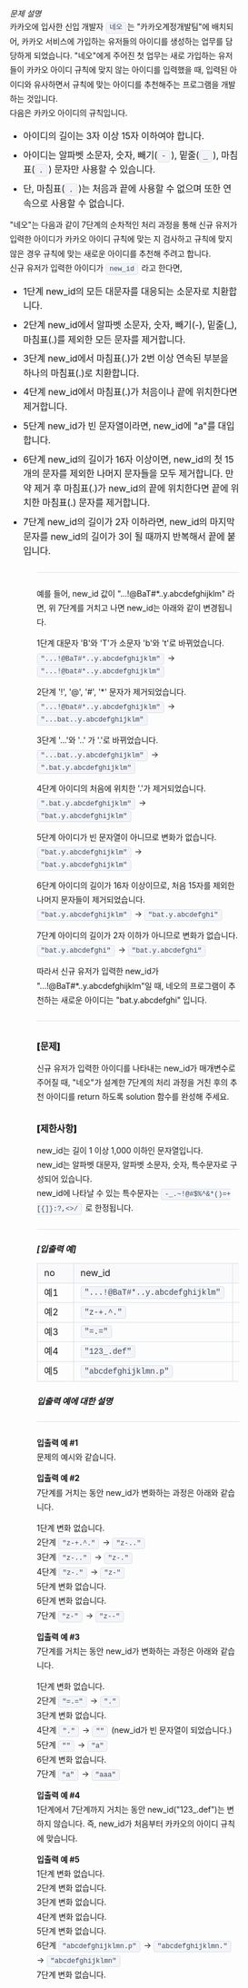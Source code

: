 <style>
/*! CSS Used from: https://programmers.co.kr/assets/library-f8878914ed4fa5ddf97dbe3c2f0337fb00e3892d5c3e3beedb427ded124f4043.css ; media=all */
@media all{
*,*::before,*::after{box-sizing:border-box;}
hr{box-sizing:content-box;height:0;overflow:visible;}
h4,h5,h6{margin-top:0;margin-bottom:0.5rem;}
p{margin-top:0;margin-bottom:1rem;}
ul{margin-top:0;margin-bottom:1rem;}
strong{font-weight:bolder;}
pre,code{font-family:SFMono-Regular, Menlo, Monaco, Consolas, "Liberation Mono", "Courier New", monospace;font-size:1em;}
pre{margin-top:0;margin-bottom:1rem;overflow:auto;-ms-overflow-style:scrollbar;}
table{border-collapse:collapse;}
th{text-align:inherit;text-align:-webkit-match-parent;}
h4,h5,h6{margin-bottom:0.5rem;font-weight:500;line-height:1.2;}
h4{font-size:1.5rem;}
h5{font-size:1.25rem;}
h6{font-size:1rem;}
hr{margin-top:1rem;margin-bottom:1rem;border:0;border-top:1px solid rgba(0,0,0,0.1);}
code{font-size:87.5%;color:#e83e8c;word-wrap:break-word;}
pre{display:block;font-size:87.5%;color:#212529;}
pre code{font-size:inherit;color:inherit;word-break:normal;}
.table{width:100%;margin-bottom:1rem;color:#212529;}
.table th,.table td{padding:0.75rem;vertical-align:top;border-top:1px solid #dee2e6;}
.table thead th{vertical-align:bottom;border-bottom:2px solid #dee2e6;}
@media print{
*,*::before,*::after{text-shadow:none!important;box-shadow:none!important;}
pre{white-space:pre-wrap!important;}
pre{border:1px solid #adb5bd;page-break-inside:avoid;}
thead{display:table-header-group;}
tr{page-break-inside:avoid;}
p{orphans:3;widows:3;}
.table{border-collapse:collapse!important;}
.table td,.table th{background-color:#fff!important;}
}
hr{border:0;border-top:1px solid #D7E2EB;margin-top:16px;margin-bottom:16px;}
h4,h5,h6{font-family:"Inter", 'NotoSansKR', "Helvetica Neue", Helvetica, Arial, "맑은 고딕", malgun gothic, "돋움", Dotum, sans-serif, "Apple Color Emoji", "Noto Color Emoji";margin-top:0;margin-bottom:0;color:inherit;}
h4{-webkit-font-smoothing:antialiased;font-weight:700;}
h5,h6{font-weight:400;}
@media screen and (-ms-high-contrast: active), (-ms-high-contrast: none){
h5,h6{font-family:"roboto", "Helvetica Neue", Helvetica, Arial, "맑은 고딕", malgun gothic, "돋움", Dotum, sans-serif;}
}
h4{font-size:20px;letter-spacing:-0.009em;line-height:1.6;}
@media (max-width: 767px){
h4{font-size:18px;}
}
li,h5{font-size:16px;letter-spacing:-0.009em;line-height:1.6;}
@media (max-width: 767px){
li,h5{font-size:15px;}
}
h6{font-size:14px;line-height:1.5;}
@media (max-width: 767px){
h6{font-size:13px;}
}
p{font-family:"Inter", 'NotoSansKR', "Helvetica Neue", Helvetica, Arial, "맑은 고딕", malgun gothic, "돋움", Dotum, sans-serif, "Apple Color Emoji", "Noto Color Emoji";margin-bottom:8px;font-weight:400;letter-spacing:-0.1px;line-height:1.6;}
@media screen and (-ms-high-contrast: active), (-ms-high-contrast: none){
p{font-family:"roboto", "Helvetica Neue", Helvetica, Arial, "맑은 고딕", malgun gothic, "돋움", Dotum, sans-serif;}
}
code,pre{font-family:Hack, Menlo, Monaco, Consolas, "Courier New", monospace, "맑은 고딕", malgun gothic, "돋움", Dotum, Sans-Serif;}
code{padding:2px 6px;border:1px solid #D7E2EB;margin:0 2px 0 0;background-color:#F4F4F8;border-radius:0.25rem;color:#37485D;}
pre{padding:0.75rem 1rem;border:1px solid #D7E2EB;margin:0;background-color:#F4F4F8;border-radius:0.25rem;color:#263747;word-break:break-all;word-wrap:break-word;}
pre code{padding:0;border:none;margin:0;background-color:transparent;border-radius:0;}
.table{border:none;margin:0;color:inherit;}
.table th{-webkit-font-smoothing:antialiased;font-weight:700;}
.table th,.table td{padding:0.25rem 0.5rem;border-top:1px solid #D7E2EB;vertical-align:middle;}
.table thead tr th{border-bottom:0;}
.table tbody tr:last-child td{border-bottom:none;}
}
/*! CSS Used from: https://programmers.co.kr/assets/application-69bf3944e455744fe44f6e062378e13c4f7a253bf2308dc96763eb6553db310d.css ; media=all */
@media all{
.learn-lessons-show ::-webkit-scrollbar,.lesson-content ::-webkit-scrollbar{width:0.5rem;}
.learn-lessons-show ::-webkit-scrollbar *,.lesson-content ::-webkit-scrollbar *{background:transparent;}
.learn-lessons-show ::-webkit-scrollbar-thumb,.lesson-content ::-webkit-scrollbar-thumb{background:#37485D!important;}
.learn-lessons-show .challenge-content .guide-section .guide-section-title,.lesson-content .challenge-content .guide-section .guide-section-title{-webkit-font-smoothing:antialiased;font-weight:700;margin-bottom:1rem;color:white;-webkit-font-smoothing:antialiased;}
.learn-lessons-show .challenge-content .guide-section .markdown,.lesson-content .challenge-content .guide-section .markdown{color:#B2C0CC;}
.learn-lessons-show .challenge-content .guide-section .markdown h4,.learn-lessons-show .challenge-content .guide-section .markdown h5,.learn-lessons-show .challenge-content .guide-section .markdown th,.lesson-content .challenge-content .guide-section .markdown h4,.lesson-content .challenge-content .guide-section .markdown h5,.lesson-content .challenge-content .guide-section .markdown th{color:white;}
.learn-lessons-show .challenge-content .guide-section .markdown table th,.learn-lessons-show .challenge-content .guide-section .markdown table td,.lesson-content .challenge-content .guide-section .markdown table th,.lesson-content .challenge-content .guide-section .markdown table td{border-color:#172334;background-color:#202B3D;}
.learn-lessons-show .challenge-content .guide-section .markdown pre,.lesson-content .challenge-content .guide-section .markdown pre{border-color:#172334;background-color:#202B3D;color:#B2C0CC;}
.learn-lessons-show .challenge-content .guide-section .markdown code,.lesson-content .challenge-content .guide-section .markdown code{border-color:#172334;background-color:#202B3D;color:#CDD7E0;}
.learn-lessons-show .challenge-content .guide-section .markdown hr,.lesson-content .challenge-content .guide-section .markdown hr{border-color:#172334;}
.markdown.solarized-dark .highlight pre{background-color:#202B3D;color:#93a1a1;}
.markdown{background-color:transparent;word-break:normal;word-wrap:break-word;}
.markdown p:first-child,.markdown pre:first-child{margin-top:0;}
.markdown h4,.markdown h5,.markdown p,.markdown .highlight,.markdown pre,.markdown table,.markdown ul{margin:0;}
.markdown p+ul{margin-top:1rem;}
.markdown strong{-webkit-font-smoothing:antialiased;}
.markdown h4{font-size:16px;letter-spacing:-0.009em;line-height:1.6;font-weight:700;}
@media (max-width: 767px){
.markdown h4{font-size:15px;}
}
.markdown h5{font-size:15px;line-height:1.5;}
@media (max-width: 767px){
.markdown h5{font-size:14px;}
}
.markdown h4{margin-top:2rem;}
.markdown h5{margin-top:1.5rem;}
.markdown p{line-height:1.8;word-wrap:break-word;}
.markdown li{line-height:1.6;}
.markdown li+li{margin-top:0.5rem;}
.markdown p,.markdown pre,.markdown table,.markdown ul,.markdown .highlight{margin-top:0.75rem;}
.markdown hr{border-top:0.0625rem solid #D7E2EB;margin:1.5rem 0;}
@media (max-width: 35.9375rem){
.markdown hr{margin:2.5rem 0;}
}
.markdown table{display:block;min-height:0.01%;border-bottom-right-radius:0.1875rem;border-top-right-radius:0.1875rem;-webkit-overflow-scrolling:touch;-moz-overflow-style:scrollbar;-ms-overflow-style:scrollbar;overflow-style:scrollbar;overflow-x:auto;font-family:"Inter", 'NotoSansKR', "Helvetica Neue", Helvetica, Arial, "맑은 고딕", malgun gothic, "돋움", Dotum, sans-serif, "Apple Color Emoji", "Noto Color Emoji";}
.markdown table th{border:1px solid #D7E2EB;background-color:rgba(50,50,144,0.02);}
.markdown table th,.markdown table td{font-size:16px;letter-spacing:-0.009em;line-height:1.6;min-width:4rem;padding:0.25rem 0.75rem;border:1px solid #D7E2EB;color:unset;font-weight:unset;vertical-align:middle;}
@media (max-width: 767px){
.markdown table th,.markdown table td{font-size:15px;}
}
.markdown table tbody tr:last-child td{border-bottom:1px solid #D7E2EB;}
.markdown pre{font-size:14px;line-height:1.5;padding:1.25rem 1.5rem;border:none;background-color:#E9ECF3;color:#263747;}
@media (max-width: 767px){
.markdown pre{font-size:13px;}
}
.markdown pre code{border:none;color:#263747;}
.markdown .highlight{background-color:transparent;}
}
/*! CSS Used fontfaces */
@font-face{font-family:"Inter";src:url(https://programmers.co.kr/assets/Inter/Inter-Thin-5a94b983f9fd519a36f44b84214c9ad8b468fcb52b92ca06ce728d27c2dba8a0.woff2) format("woff2"),url(https://programmers.co.kr/assets/Inter/Inter-Thin-e9da5a64a6a8eb87a2c6d475327f072b5ca25731df07119f576c10c50aa9554d.woff) format("woff");font-style:normal;font-weight:100;}
@font-face{font-family:"Inter";src:url(https://programmers.co.kr/assets/Inter/Inter-ThinItalic-1c4c94c1e5799e652e21c2b966ba55313674f57eaf60b6c21543c7fe4d467389.woff2) format("woff2"),url(https://programmers.co.kr/assets/Inter/Inter-ThinItalic-5e5bd616eab17d2ecddf5e8f3a40bd1e37cdfb79f6435a441c82eaedd1be4a16.woff) format("woff");font-style:italic;font-weight:100;}
@font-face{font-family:"Inter";src:url(https://programmers.co.kr/assets/Inter/Inter-ExtraLight-9a029514ed3f05b666311db4cbfe8d439e23e607b775d23d855d93c9216ec1e5.woff2) format("woff2"),url(https://programmers.co.kr/assets/Inter/Inter-ExtraLight-07f5b5f734793f48613d8da246f4db2b564bfa7149f62526326be9cb8bb94841.woff) format("woff");font-style:normal;font-weight:200;}
@font-face{font-family:"Inter";src:url(https://programmers.co.kr/assets/Inter/Inter-ExtraLightItalic-765c7a04d561aae76c8dba4449ab5cd34136afda5749d06db3279779ad3f4059.woff2) format("woff2"),url(https://programmers.co.kr/assets/Inter/Inter-ExtraLightItalic-6f83fde32bb3b91a8607ec4b9a98770a42009511a53747f37e4d51d9d92cbe6e.woff) format("woff");font-style:italic;font-weight:200;}
@font-face{font-family:"Inter";src:url(https://programmers.co.kr/assets/Inter/Inter-Light-1eebd630004644cb30b944cc4ea92e6ffdb932f5c129a03812c5d72696d43a52.woff2) format("woff2"),url(https://programmers.co.kr/assets/Inter/Inter-Light-cb671d0dbc9a61ec80bfc91d5879e8635a09b7f309f5ee57810d4c6b7a26ee0c.woff) format("woff");font-style:normal;font-weight:300;}
@font-face{font-family:"Inter";src:url(https://programmers.co.kr/assets/Inter/Inter-LightItalic-4c900762df11a1acdff84d33bcb87e7f098b1d933371b2fdc99425e2b85880cd.woff2) format("woff2"),url(https://programmers.co.kr/assets/Inter/Inter-LightItalic-120f8a5de33cce2d93680efb24df069e44ba6047fc600fffad74ac07a3d368a0.woff) format("woff");font-style:italic;font-weight:300;}
@font-face{font-family:"Inter";src:url(https://programmers.co.kr/assets/Inter/Inter-Regular-3787e2f283651744e0b93d1fefb5936c7af26db8014c0def6651d050c56dd47e.woff2) format("woff2"),url(https://programmers.co.kr/assets/Inter/Inter-Regular-3710e2ce073ec0eb39274decc63768b52091a27e35f5c28d6abb7a5fcef0b7fc.woff) format("woff");font-style:normal;font-weight:400;}
@font-face{font-family:"Inter";src:url(https://programmers.co.kr/assets/Inter/Inter-Italic-33f27c7731513756192c4608d743e9af6697383a1c1ab9a7c3a55d327397412f.woff2) format("woff2"),url(https://programmers.co.kr/assets/Inter/Inter-Italic-ff7cc334aef6e4a491d8c58dac87d537957ef7628e69d410119804a2ad86cc5c.woff) format("woff");font-style:italic;font-weight:400;}
@font-face{font-family:"Inter";src:url(https://programmers.co.kr/assets/Inter/Inter-Medium-cae7b340613b2a060e0e200528f7e962baa13a44d868036cb2ea02fd7034e6d6.woff2) format("woff2"),url(https://programmers.co.kr/assets/Inter/Inter-Medium-68d52e74e8171ddb2c94ca60a2596dc8a46407320449881fd09369dbc317624c.woff) format("woff");font-style:normal;font-weight:500;}
@font-face{font-family:"Inter";src:url(https://programmers.co.kr/assets/Inter/Inter-MediumItalic-e62e1ce9fc184b16717ddd91978ab7f4df1e834dfacad445924879f8da8f5abc.woff2) format("woff2"),url(https://programmers.co.kr/assets/Inter/Inter-MediumItalic-47d7b2a0439690e01cc6c4a2c2774c606149c064fc82bc2fa955b83cf25a6d07.woff) format("woff");font-style:italic;font-weight:500;}
@font-face{font-family:"Inter";src:url(https://programmers.co.kr/assets/Inter/Inter-SemiBold-77b8d327de844bfaab4618c424bbe957523752f31633058281e9204a47e0d414.woff2) format("woff2"),url(https://programmers.co.kr/assets/Inter/Inter-SemiBold-807d56b95fcc04cd1c26fca043ddf19e300c8ae156747458bd025a2b21cf54b4.woff) format("woff");font-style:normal;font-weight:600;}
@font-face{font-family:"Inter";src:url(https://programmers.co.kr/assets/Inter/Inter-SemiBoldItalic-dadc069cc11ffda2fb84b36b47b01e957db883163cb8b9b1af717687c670a871.woff2) format("woff2"),url(https://programmers.co.kr/assets/Inter/Inter-SemiBoldItalic-2b3b5b787876a37363a2e0f9794f6ff11f956ee116aa5fb72d9fe67a03424d18.woff) format("woff");font-style:italic;font-weight:600;}
@font-face{font-family:"Inter";src:url(https://programmers.co.kr/assets/Inter/Inter-Bold-a7ca1e762fafb354a5eb894c613b964f135a23fffec363e43386f07dc457ed5e.woff2) format("woff2"),url(https://programmers.co.kr/assets/Inter/Inter-Bold-57027b1c72507c75cf9fc21dcbbbd4366f01901b598764cb8703dfa4988a60ca.woff) format("woff");font-style:normal;font-weight:700;}
@font-face{font-family:"Inter";src:url(https://programmers.co.kr/assets/Inter/Inter-BoldItalic-e1a3d5a75c5be3856a2b41ff77a078ef952465c2d46e3c7d9189fe85a080b9bb.woff2) format("woff2"),url(https://programmers.co.kr/assets/Inter/Inter-BoldItalic-133ac2ded104fcb51673192344d2717cfb28dfaee043e1b61a6af5469549a99c.woff) format("woff");font-style:italic;font-weight:700;}
@font-face{font-family:"Inter";src:url(https://programmers.co.kr/assets/Inter/Inter-Black-9af11e9250e89490528ec7ebd34b5b3f9aabb217409251700349924b446d426f.woff2) format("woff2"),url(https://programmers.co.kr/assets/Inter/Inter-Black-95201f343a7ec66dbf5f9316a1e1a16ae65bec02b4243f5b645cc6d484e42267.woff) format("woff");font-style:normal;font-weight:900;}
@font-face{font-family:"Inter";src:url(https://programmers.co.kr/assets/Inter/Inter-BlackItalic-3c1ac8911135df8bb3e488fd3a23efeb52128f8d43d43bebe7f37c3139c73643.woff2) format("woff2"),url(https://programmers.co.kr/assets/Inter/Inter-BlackItalic-2fe3222f09beabf2b439877821f9d038bc671a59c972676b12fdd7abc2cd69e0.woff) format("woff");font-style:italic;font-weight:900;}
@font-face{font-family:"NotoSansKR";src:url(https://programmers.co.kr/assets/NotoSansKR/NotoSansKR-Thin-e02866d9bb0c1dd43d4c8d4d8220d1a50934bfbe9fbf9ae4216499d54826ccba.woff2) format("woff2"),url(https://programmers.co.kr/assets/NotoSansKR/NotoSansKR-Thin-596f9bc7ec37c0174b827960e56399e57b58c5c8255caef5798a19e390cfe8a9.woff) format("woff");font-style:normal;font-weight:100;}
@font-face{font-family:"NotoSansKR";src:url(https://programmers.co.kr/assets/NotoSansKR/NotoSansKR-Light-fea007c315d214db4845f7db619e8814fde440a5651914bd8728e22d870a6d7e.woff2) format("woff2"),url(https://programmers.co.kr/assets/NotoSansKR/NotoSansKR-Light-b355e230cb0b8e1ead5918f810800e61eb01578ccd4fa1d1abe51b7533077b0d.woff) format("woff");font-style:normal;font-weight:300;}
@font-face{font-family:"NotoSansKR";src:url(https://programmers.co.kr/assets/NotoSansKR/NotoSansKR-Regular-78b60c8f1bd2ed5f56ff590acbd188ab2574d64fd04c7160acb3fd7b2fbeddc1.woff2) format("woff2"),url(https://programmers.co.kr/assets/NotoSansKR/NotoSansKR-Regular-5fc80bdc6dcc472c6f826926f52aa3a4a64804fa7b513d985854ac118c082824.woff) format("woff");font-style:normal;font-weight:400;}
@font-face{font-family:"NotoSansKR";src:url(https://programmers.co.kr/assets/NotoSansKR/NotoSansKR-Medium-7cd7b2f34a093d5fa9fca42200922083eb4801e398736fc6217d33db58f2327a.woff2) format("woff2"),url(https://programmers.co.kr/assets/NotoSansKR/NotoSansKR-Medium-b611661be93e55df06cf113b9468348ec19893dcfbdb400dc33f82a43ae8d027.woff) format("woff");font-style:normal;font-weight:500;}
@font-face{font-family:"NotoSansKR";src:url(https://programmers.co.kr/assets/NotoSansKR/NotoSansKR-Bold-b0151e0c99aade1e73c544e968e3696e051986e830026f7f9db4f507ed2fa538.woff2) format("woff2"),url(https://programmers.co.kr/assets/NotoSansKR/NotoSansKR-Bold-4cc1647a60059a8a751d0b8bbc45d5d4fb63188afe9d88a9c85b5e814836eb82.woff) format("woff");font-style:normal;font-weight:700;}
@font-face{font-family:"NotoSansKR";src:url(https://programmers.co.kr/assets/NotoSansKR/NotoSansKR-Black-29ff9aef6f260c9825085f39d06d67cb23bab0e70ceb959d831ca4e546f93986.woff2) format("woff2"),url(https://programmers.co.kr/assets/NotoSansKR/NotoSansKR-Black-2131444e7637aa99964d4a20bb286eccc4a902cdc972868fcaef9cb17b3f7024.woff) format("woff");font-style:normal;font-weight:900;}
@font-face{font-family:"Hack";src:url(https://programmers.co.kr/assets/Hack/hack-bold-d5a65190e12d1d7a4e804085dc3cc2bc8264ba0f63351bb8c8905c501fa69aa3.woff2) format("woff2"),url(https://programmers.co.kr/assets/Hack/hack-bold-ab630a4e41dfdccf6fe9b8ee7137a3fb8f54394f51f44f719a990416457905a2.woff) format("woff");font-style:normal;font-weight:700;}
@font-face{font-family:"Hack";src:url(https://programmers.co.kr/assets/Hack/hack-regular-0b0ef254dfc7afc172528e3166eace813989e1cf77f576ddae5f5e8fb2897c06.woff2) format("woff2"),url(https://programmers.co.kr/assets/Hack/hack-regular-89c2afca65b1be90e26de5399100821e402f5b40f9007019761013b0d3444f1d.woff) format("woff");font-style:normal;font-weight:400;}
@font-face{font-family:"Hack";src:url(https://programmers.co.kr/assets/Hack/hack-italic-97f12dc54390fd2a95638f8c46b98c3255136dcbe04970fe43c9b0e283c14fbd.woff2) format("woff2"),url(https://programmers.co.kr/assets/Hack/hack-italic-7783d8ec0e0f1d7fd718ecbb9b055e645e65b24252674ebfcc71261a8449f051.woff) format("woff");font-style:italic;font-weight:400;}
</style>
<div class="guide-section-description">
      <h6 class="guide-section-title">문제 설명</h6>
      <div class="markdown solarized-dark"><p>카카오에 입사한 신입 개발자 <code>네오</code>는 "카카오계정개발팀"에 배치되어, 카카오 서비스에 가입하는 유저들의 아이디를 생성하는 업무를 담당하게 되었습니다. "네오"에게 주어진 첫 업무는 새로 가입하는 유저들이 카카오 아이디 규칙에 맞지 않는 아이디를 입력했을 때, 입력된 아이디와 유사하면서 규칙에 맞는 아이디를 추천해주는 프로그램을 개발하는 것입니다.<br>
다음은 카카오 아이디의 규칙입니다.</p>

<ul>
<li>아이디의 길이는 3자 이상 15자 이하여야 합니다.</li>
<li>아이디는 알파벳 소문자, 숫자, 빼기(<code>-</code>), 밑줄(<code>_</code>), 마침표(<code>.</code>) 문자만 사용할 수 있습니다.</li>
<li>단, 마침표(<code>.</code>)는 처음과 끝에 사용할 수 없으며 또한 연속으로 사용할 수 없습니다.</li>
</ul>

<p>"네오"는 다음과 같이 7단계의 순차적인 처리 과정을 통해 신규 유저가 입력한 아이디가 카카오 아이디 규칙에 맞는 지 검사하고 규칙에 맞지 않은 경우 규칙에 맞는 새로운 아이디를 추천해 주려고 합니다.<br>
신규 유저가 입력한 아이디가 <code>new_id</code> 라고 한다면,</p>
<ul>
<li>1단계 new_id의 모든 대문자를 대응되는 소문자로 치환합니다.</li>
<li>2단계 new_id에서 알파벳 소문자, 숫자, 빼기(-), 밑줄(_), 마침표(.)를 제외한 모든 문자를 제거합니다.</li>
<li>3단계 new_id에서 마침표(.)가 2번 이상 연속된 부분을 하나의 마침표(.)로 치환합니다.</li>
<li>4단계 new_id에서 마침표(.)가 처음이나 끝에 위치한다면 제거합니다.</li>
<li>5단계 new_id가 빈 문자열이라면, new_id에 "a"를 대입합니다.</li>
<li>6단계 new_id의 길이가 16자 이상이면, new_id의 첫 15개의 문자를 제외한 나머지 문자들을 모두 제거합니다.
     만약 제거 후 마침표(.)가 new_id의 끝에 위치한다면 끝에 위치한 마침표(.) 문자를 제거합니다.</li>
<li>7단계 new_id의 길이가 2자 이하라면, new_id의 마지막 문자를 new_id의 길이가 3이 될 때까지 반복해서 끝에 붙입니다.</li>
<ul>
<hr>

<p>예를 들어, new_id 값이 "...!@BaT#*..y.abcdefghijklm" 라면, 위 7단계를 거치고 나면 new_id는 아래와 같이 변경됩니다.</p>

<p>1단계 대문자 'B'와 'T'가 소문자 'b'와 't'로 바뀌었습니다.<br>
<code>"...!@BaT#*..y.abcdefghijklm"</code> → <code>"...!@bat#*..y.abcdefghijklm"</code></p>

<p>2단계 '!', '@', '#', '*' 문자가 제거되었습니다.<br>
<code>"...!@bat#*..y.abcdefghijklm"</code> → <code>"...bat..y.abcdefghijklm"</code></p>

<p>3단계 '...'와 '..' 가 '.'로 바뀌었습니다.<br>
<code>"...bat..y.abcdefghijklm"</code> → <code>".bat.y.abcdefghijklm"</code></p>

<p>4단계 아이디의 처음에 위치한 '.'가 제거되었습니다.<br>
<code>".bat.y.abcdefghijklm"</code> → <code>"bat.y.abcdefghijklm"</code></p>

<p>5단계 아이디가 빈 문자열이 아니므로 변화가 없습니다.<br>
<code>"bat.y.abcdefghijklm"</code> → <code>"bat.y.abcdefghijklm"</code></p>

<p>6단계 아이디의 길이가 16자 이상이므로, 처음 15자를 제외한 나머지 문자들이 제거되었습니다.<br>
<code>"bat.y.abcdefghijklm"</code> → <code>"bat.y.abcdefghi"</code></p>

<p>7단계 아이디의 길이가 2자 이하가 아니므로 변화가 없습니다.<br>
<code>"bat.y.abcdefghi"</code> → <code>"bat.y.abcdefghi"</code></p>

<p>따라서 신규 유저가 입력한 new_id가 "...!@BaT#*..y.abcdefghijklm"일 때, 네오의 프로그램이 추천하는 새로운 아이디는 "bat.y.abcdefghi" 입니다.</p>

<hr>

<h4><strong>[문제]</strong></h4>

<p>신규 유저가 입력한 아이디를 나타내는 new_id가 매개변수로 주어질 때, "네오"가 설계한 7단계의 처리 과정을 거친 후의 추천 아이디를 return 하도록 solution 함수를 완성해 주세요.</p>

<h4><strong>[제한사항]</strong></h4>

<p>new_id는 길이 1 이상 1,000 이하인 문자열입니다.<br>
new_id는 알파벳 대문자, 알파벳 소문자, 숫자, 특수문자로 구성되어 있습니다.<br>
new_id에 나타날 수 있는 특수문자는 <code>-_.~!@#$%^&amp;*()=+[{]}:?,&lt;&gt;/</code> 로 한정됩니다.</p>

<hr>

<h5><strong>[입출력 예]</strong></h5>
<table class="table">
        <thead><tr>
<th>no</th>
<th>new_id</th>
<th>result</th>
</tr>
</thead>
        <tbody><tr>
<td>예1</td>
<td><code>"...!@BaT#*..y.abcdefghijklm"</code></td>
<td><code>"bat.y.abcdefghi"</code></td>
</tr>
<tr>
<td>예2</td>
<td><code>"z-+.^."</code></td>
<td><code>"z--"</code></td>
</tr>
<tr>
<td>예3</td>
<td><code>"=.="</code></td>
<td><code>"aaa"</code></td>
</tr>
<tr>
<td>예4</td>
<td><code>"123_.def"</code></td>
<td><code>"123_.def"</code></td>
</tr>
<tr>
<td>예5</td>
<td><code>"abcdefghijklmn.p"</code></td>
<td><code>"abcdefghijklmn"</code></td>
</tr>
</tbody>
      </table>
<h5><strong>입출력 예에 대한 설명</strong></h5>

<hr>

<p><strong>입출력 예 #1</strong><br>
문제의 예시와 같습니다.</p>

<p><strong>입출력 예 #2</strong><br>
7단계를 거치는 동안 new_id가 변화하는 과정은 아래와 같습니다.</p>

<p>1단계 변화 없습니다.<br>
2단계 <code>"z-+.^."</code> → <code>"z-.."</code><br>
3단계 <code>"z-.."</code> → <code>"z-."</code><br>
4단계 <code>"z-."</code> → <code>"z-"</code><br>
5단계 변화 없습니다.<br>
6단계 변화 없습니다.<br>
7단계 <code>"z-"</code> → <code>"z--"</code></p>

<p><strong>입출력 예 #3</strong><br>
7단계를 거치는 동안 new_id가 변화하는 과정은 아래와 같습니다.</p>

<p>1단계 변화 없습니다.<br>
2단계 <code>"=.="</code> → <code>"."</code><br>
3단계 변화 없습니다.<br>
4단계 <code>"."</code> → <code>""</code> (new_id가 빈 문자열이 되었습니다.)<br>
5단계 <code>""</code> → <code>"a"</code><br>
6단계 변화 없습니다.<br>
7단계 <code>"a"</code> → <code>"aaa"</code></p>

<p><strong>입출력 예 #4</strong><br>
1단계에서 7단계까지 거치는 동안 new_id("123_.def")는 변하지 않습니다. 즉, new_id가 처음부터 카카오의 아이디 규칙에 맞습니다.</p>

<p><strong>입출력 예 #5</strong><br>
1단계 변화 없습니다.<br>
2단계 변화 없습니다.<br>
3단계 변화 없습니다.<br>
4단계 변화 없습니다.<br>
5단계 변화 없습니다.<br>
6단계 <code>"abcdefghijklmn.p"</code> → <code>"abcdefghijklmn."</code> → <code>"abcdefghijklmn"</code><br>
7단계 변화 없습니다.</p>
</div>
    </div>